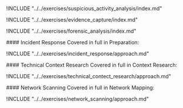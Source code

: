 
<div class="boxtext">

!INCLUDE "../../exercises/suspicious_activity_analysis/index.md"

</div>


<div class="boxtext">

!INCLUDE "../../exercises/evidence_capture/index.md"

</div>



<div class="boxtext">

!INCLUDE "../../exercises/forensic_analysis/index.md"

</div>




<div class="boxtext">
#### Incident Response
Covered in full in Preparation:

!INCLUDE "../../exercises/incident_response/approach.md"

</div>
<div class="boxtext">
#### Technical Context Research
Covered in full in Context Research:

!INCLUDE "../../exercises/technical_contect_research/approach.md"

</div>

<div class="boxtext">
#### Network Scanning
Covered in full in Network Mapping:

!INCLUDE "../../exercises/network_scanning/approach.md"

</div>
